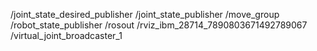 /joint_state_desired_publisher
/joint_state_publisher
/move_group
/robot_state_publisher
/rosout
/rviz_ibm_28714_7890803671492789067
/virtual_joint_broadcaster_1
